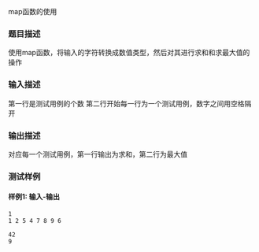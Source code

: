 map函数的使用

### 题目描述
使用map函数，将输入的字符转换成数值类型，然后对其进行求和和求最大值的操作

### 输入描述
第一行是测试用例的个数
第二行开始每一行为一个测试用例，数字之间用空格隔开

### 输出描述
对应每一个测试用例，第一行输出为求和，第二行为最大值

### 测试样例

#### 样例1: 输入-输出

```
1
1 2 5 4 7 8 9 6
```

```
42
9
```


